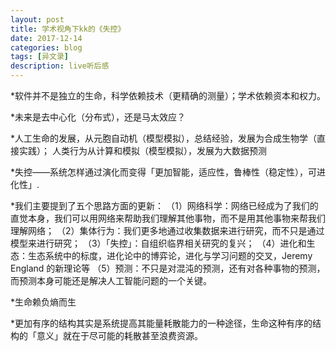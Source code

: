 ```yaml
---
layout: post
title: 学术视角下kk的《失控》
date: 2017-12-14
categories: blog
tags: [异文录]
description: live听后感
---
```


*软件并不是独立的生命，科学依赖技术（更精确的测量）；学术依赖资本和权力。

*未来是去中心化（分布式），还是马太效应？

*人工生命的发展，从元胞自动机（模型模拟），总结经验，发展为合成生物学（直接实践）；
人类行为从计算和模拟（模型模拟），发展为大数据预测

*失控——系统怎样通过演化而变得「更加智能，适应性，鲁棒性（稳定性），可进化性」.

*我们主要提到了五个思路方面的更新：
（1）网络科学：网络已经成为了我们的直觉本身，我们可以用网络来帮助我们理解其他事物，而不是用其他事物来帮我们理解网络；
（2）集体行为：我们更多地通过收集数据来进行研究，而不只是通过模型来进行研究；
（3）「失控」：自组织临界相关研究的复兴；
（4）进化和生态：生态系统中的标度，进化论中的博弈论，进化与学习问题的交叉，Jeremy England 的新理论等
（5）预测：不只是对混沌的预测，还有对各种事物的预测，而预测本身可能还是解决人工智能问题的一个关键。

*生命赖负熵而生

*更加有序的结构其实是系统提高其能量耗散能力的一种途径，生命这种有序的结构的「意义」就在于尽可能的耗散甚至浪费资源。

